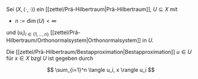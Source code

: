 Sei $(X, \langle \cdot, \cdot \rangle)$ ein [[zettel/Prä-Hilbertraum|Prä-Hilbertraum]], $U \subseteq X$ mit
- $n := \dim(U) \lt \infty$

und $(u_i)_{i \in \{ 1, \dots, n \}}$ [[zettel/Prä-Hilbertraum/Orthonormalsystem|Orthonormalsystem]] in $U$.

Die [[zettel/Prä-Hilbertraum/Bestapproximation|Bestapproximation]] $u \in U$ für $x \in X$ bzgl $U$ ist gegeben durch

$$
	\sum_{i=1}^n \langle u_i, x \rangle u_i
$$